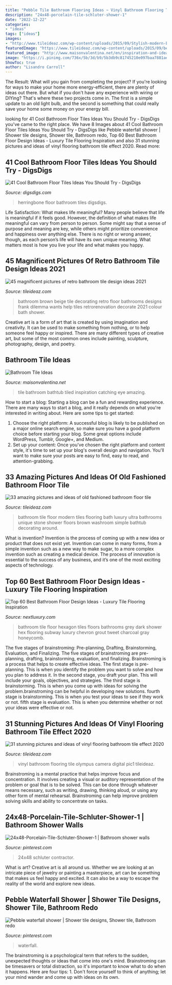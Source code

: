 ```yaml
---
title: "Pebble Tile Bathroom Flooring Ideas ~ Vinyl Bathroom Flooring Tile Olympus Camera Digital Pic1 Tileideaz"
description: "24x48-porcelain-tile-schluter-shower-1"
date: "2022-12-22"
categories:
- "ideas"
tags: ["ideas"]
images:
- "http://www.tileideaz.com/wp-content/uploads/2015/09/Stylish-modern-bathroom-tiles1.jpg"
featuredImage: "https://www.tileideaz.com/wp-content/uploads/2015/09/beige-and-brown-vintage-bathroom1.jpg"
featured_image: "http://www.maisonvalentina.net/en/inspiration-and-ideas/wp-content/uploads/2017/10/96301ce2dfa1fc53d7f0306f7ad87234.jpg"
image: "https://i.pinimg.com/736x/5b/3d/b9/5b3db9c81745210e097baa7881ae13db.jpg"
ShowToc: true
author: "Lisandro Carroll"
---
```



The Result: What will you gain from completing the project?
If you're looking for ways to make your home more energy-efficient, there are plenty of ideas out there. But what if you don't have any experience with wiring or DIYing? That's where these two projects come in. The first is a simple update to an old light bulb, and the second is something that could really save your home some money on your energy bill.

	

		
looking for 41 Cool Bathroom Floor Tiles Ideas You Should Try - DigsDigs you've came to the right place. We have 8 Images about 41 Cool Bathroom Floor Tiles Ideas You Should Try - DigsDigs like Pebble waterfall shower | Shower tile designs, Shower tile, Bathroom redo, Top 60 Best Bathroom Floor Design Ideas - Luxury Tile Flooring Inspiration and also 31 stunning pictures and ideas of vinyl flooring bathroom tile effect 2020. Read more:
		
    
## 41 Cool Bathroom Floor Tiles Ideas You Should Try - DigsDigs

<img loading=lazy src="http://www.digsdigs.com/photos/39-herringbone-bathroom-floor-tiles.jpg" onerror="this.onerror=null;this.src='https://tse2.mm.bing.net/th?id=OIP.hiru9VIeCTz6Jz9zMuAP6wAAAA&amp;pid=15.1';" alt="41 Cool Bathroom Floor Tiles Ideas You Should Try - DigsDigs">

_Source: digsdigs.com_

>herringbone floor bathroom tiles digsdigs. 

	

Life Satisfaction: What makes life meaningful?
Many people believe that life is meaningful if it feels good. However, the definition of what makes life meaningful can vary from person to person. Some might say that a sense of purpose and meaning are key, while others might prioritize convenience and happiness over anything else. There is no right or wrong answer, though, as each person’s life will have its own unique meaning. What matters most is how you live your life and what makes you happy.

    
## 45 Magnificent Pictures Of Retro Bathroom Tile Design Ideas 2021

<img loading=lazy src="https://www.tileideaz.com/wp-content/uploads/2015/09/beige-and-brown-vintage-bathroom1.jpg" onerror="this.onerror=null;this.src='https://tse3.mm.bing.net/th?id=OIP.r3PGuxaQ2U-_vctv3TXFOAHaLU&amp;pid=15.1';" alt="45 magnificent pictures of retro bathroom tile design ideas 2021">

_Source: tileideaz.com_

>bathroom brown beige tile decorating retro floor bathrooms designs frank dilemma wants help tiles retrorenovation decorate 2021 colour bath shower. 

	

Creative art is a form of art that is created by using imagination and creativity. It can be used to make something from nothing, or to help someone feel happy or inspired. There are many different types of creative art, but some of the most common ones include painting, sculpture, photography, design, and poetry.

    
## Bathroom Tile Ideas

<img loading=lazy src="http://www.maisonvalentina.net/en/inspiration-and-ideas/wp-content/uploads/2017/10/96301ce2dfa1fc53d7f0306f7ad87234.jpg" onerror="this.onerror=null;this.src='https://tse4.mm.bing.net/th?id=OIP.JRTP9wa3L5p73iVWOvoWAgHaLF&amp;pid=15.1';" alt="Bathroom Tile Ideas">

_Source: maisonvalentina.net_

>tile bathroom bathtub tiled inspiration catching eye amazing. 

	

How to start a blog:
Starting a blog can be a fun and rewarding experience. There are many ways to start a blog, and it really depends on what you're interested in writing about. Here are some tips to get started: 
1. Choose the right platform: A successful blog is likely to be published on a major online search engine, so make sure you have a good platform choice before starting your blog. Some great options include WordPress, Tumblr, Google+, and Medium. 
2. Set up your content: Once you've chosen the right platform and content style, it's time to set up your blog's overall design and navigation. You'll want to make sure your posts are easy to find, easy to read, and attention-grabbing. 

    
## 33 Amazing Pictures And Ideas Of Old Fashioned Bathroom Floor Tile

<img loading=lazy src="http://www.tileideaz.com/wp-content/uploads/2015/09/Stylish-modern-bathroom-tiles1.jpg" onerror="this.onerror=null;this.src='https://tse1.mm.bing.net/th?id=OIP.j-qlpMfrnUlm9-RHYV5c6QHaLa&amp;pid=15.1';" alt="33 amazing pictures and ideas of old fashioned bathroom floor tile">

_Source: tileideaz.com_

>bathroom tile floor modern tiles flooring bath luxury ultra bathrooms unique stone shower floors brown washroom simple bathtub decorating around. 

	

What is invention?
Invention is the process of coming up with a new idea or product that does not exist yet. Invention can come in many forms, from a simple invention such as a new way to make sugar, to a more complex invention such as creating a medical device. The process of innovation is essential to the success of any business, and it’s one of the most exciting aspects of technology.

    
## Top 60 Best Bathroom Floor Design Ideas - Luxury Tile Flooring Inspiration

<img loading=lazy src="http://nextluxury.com/wp-content/uploads/bathroom-floors-tiles-ideas-black-hexagon-tile.jpg" onerror="this.onerror=null;this.src='https://tse2.mm.bing.net/th?id=OIP.hxxhDUTReha4KcfMbYIHEQHaKu&amp;pid=15.1';" alt="Top 60 Best Bathroom Floor Design Ideas - Luxury Tile Flooring Inspiration">

_Source: nextluxury.com_

>bathroom tile floor hexagon tiles floors bathrooms grey dark shower hex flooring subway luxury chevron grout tweet charcoal gray honeycomb. 

	

The five stages of brainstroming: Pre-planning, Drafting, Brainstorming, Evaluation, and Finalizing.
The five stages of brainstroming are pre-planning, drafting, brainstorming, evaluation, and finalizing. Brainstroming is a process that helps to create effective ideas. The first stage is pre-planning. This is when you identify the problem you want to solve and how you plan to address it. In the second stage, you draft your plan. This will include your goals, objectives, and strategies. The third stage is brainstorming. This is when you come up with ideas for solving the problem.brainstroming can be helpful in developing new solutions. fourth stage is brainstorming. This is when you test your ideas to see if they work or not. fifth stage is evaluation. This is when you determine whether or not your ideas were effective or not.

    
## 31 Stunning Pictures And Ideas Of Vinyl Flooring Bathroom Tile Effect 2020

<img loading=lazy src="https://www.tileideaz.com/wp-content/uploads/2015/09/pic1.jpg" onerror="this.onerror=null;this.src='https://tse4.mm.bing.net/th?id=OIP.c4kb-ZJ3HhDxNaSzvwOI8AHaJ4&amp;pid=15.1';" alt="31 stunning pictures and ideas of vinyl flooring bathroom tile effect 2020">

_Source: tileideaz.com_

>vinyl bathroom flooring tile olympus camera digital pic1 tileideaz. 

	

Brainstroming is a mental practice that helps improve focus and concentration. It involves creating a visual or auditory representation of the problem or goal that is to be solved. This can be done through whatever means necessary, such as writing, drawing, thinking aloud, or using any other form of mental rehearsal. Brainstroming can help improve problem solving skills and ability to concentrate on tasks.

    
## 24x48-Porcelain-Tile-Schluter-Shower-1 | Bathroom Shower Walls

<img loading=lazy src="https://i.pinimg.com/736x/5b/3d/b9/5b3db9c81745210e097baa7881ae13db.jpg" onerror="this.onerror=null;this.src='https://tse3.mm.bing.net/th?id=OIP.e27B26fUfJED9BJmz8vEcwAAAA&amp;pid=15.1';" alt="24x48-Porcelain-Tile-Schluter-Shower-1 | Bathroom shower walls">

_Source: pinterest.com_

>24x48 schluter contractor. 

	

What is art?
Creative art is all around us. Whether we are looking at an intricate piece of jewelry or painting a masterpiece, art can be something that makes us feel happy and excited. It can also be a way to escape the reality of the world and explore new ideas.

    
## Pebble Waterfall Shower | Shower Tile Designs, Shower Tile, Bathroom Redo

<img loading=lazy src="https://i.pinimg.com/736x/fc/ac/ea/fcaceaad1f7c4f52b7b5ddd03d67eef5.jpg" onerror="this.onerror=null;this.src='https://tse4.mm.bing.net/th?id=OIP.AP9aZlMkYVP-3q2AE5xL2wHaJ3&amp;pid=15.1';" alt="Pebble waterfall shower | Shower tile designs, Shower tile, Bathroom redo">

_Source: pinterest.com_

>waterfall. 

	

The brainstroming is a psychological term that refers to the sudden, unexpected thoughts or ideas that come into one's mind. Brainstroming can be timesavers or total distraction, so it's important to know what to do when it happens. Here are four tips: 1. Don't force yourself to think of anything; let your mind wander and come up with ideas on its own. 
